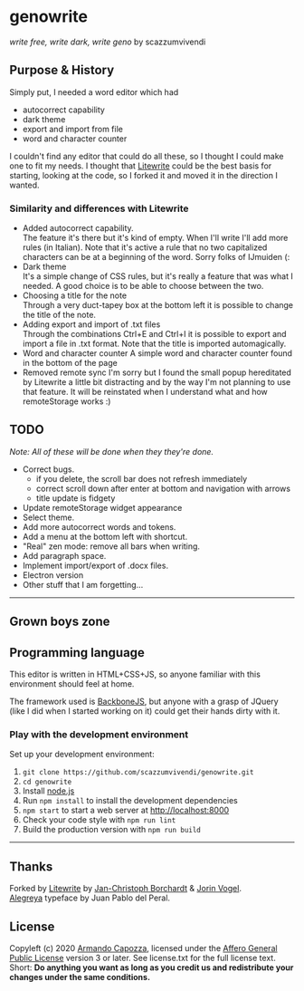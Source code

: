 # genowrite
*write free, write dark, write geno* by scazzumvivendi

<!-- ![GitHub Logo](/img/genowrite-marquee.png) -->

## Purpose & History

Simply put, I needed a word editor which had

* autocorrect capability
* dark theme
* export and import from file
* word and character counter

I couldn't find any editor that could do all these, so I thought I could make one to fit my needs.
I thought that [Litewrite](http://github.com/litewrite/litewrite) could be the best basis for starting, looking at the code, so I forked it and moved it in the direction I wanted.

### Similarity and differences with Litewrite

* Added autocorrect capability.\
The feature it's there but it's kind of empty. When I'll write I'll add more rules (in Italian).
Note that it's active a rule that no two capitalized characters can be at a beginning of the word. Sorry folks of IJmuiden (:
* Dark theme\
It's a simple change of CSS rules, but it's really a feature that was what I needed. A good choice is to be able to choose between the two.
* Choosing a title for the note\
Through a very duct-tapey box at the bottom left it is possible to change the title of the note.
* Adding export and import of .txt files\
Through the combinations Ctrl+E and Ctrl+I it is possible to export and import a file in .txt format.
Note that the title is imported automagically.
* Word and character counter
A simple word and character counter found in the bottom of the page
* Removed remote sync
I'm sorry but I found the small popup hereditated by Litewrite a little bit distracting and by the way I'm not planning to use that feature. It will be reinstated when I understand what and how remoteStorage works :)


## TODO

*Note: All of these will be done when they they're done.*
* Correct bugs.
    * if you delete, the scroll bar does not refresh immediately
    * correct scroll down after enter at bottom and navigation with arrows
    * title update is fidgety
* Update remoteStorage widget appearance
* Select theme.
* Add more autocorrect words and tokens.
* Add a menu at the bottom left with shortcut.
* "Real" zen mode: remove all bars when writing.
* Add paragraph space.
* Implement import/export of .docx files.
* Electron version
* Other stuff that I am forgetting...

------

## Grown boys zone

## Programming language

This editor is written in HTML+CSS+JS, so anyone familiar with this environment should feel at home.

The framework used is [BackboneJS](https://backbonejs.org), but anyone with a grasp of JQuery (like I did when I started working on it) could get their hands dirty with it.

### Play with the development environment

Set up your development environment:

1. `git clone https://github.com/scazzumvivendi/genowrite.git`
2. `cd genowrite`
3. Install [node.js](http://nodejs.org/)
5. Run `npm install` to install the development dependencies
6. `npm start` to start a web server at [http://localhost:8000](http://localhost:8000)
7. Check your code style with `npm run lint`
8. Build the production version with `npm run build`

------

## Thanks 

Forked by [Litewrite](http://github.com/litewrite/litewrite) by [Jan-Christoph Borchardt](http://jancborchardt.net) & [Jorin Vogel](https://jorin.me).\
[Alegreya](http://www.huertatipografica.com.ar/tipografias/alegreya/ejemplos.html) typeface by Juan Pablo del Peral.

## License

Copyleft (c) 2020 [Armando Capozza](http://githug.com/scazzumvivendi), licensed under the [Affero General Public License](https://www.gnu.org/licenses/agpl-3.0.html) version 3 or later. See license.txt for the full license text. Short: **Do anything you want as long as you credit us and redistribute your changes under the same conditions.**
